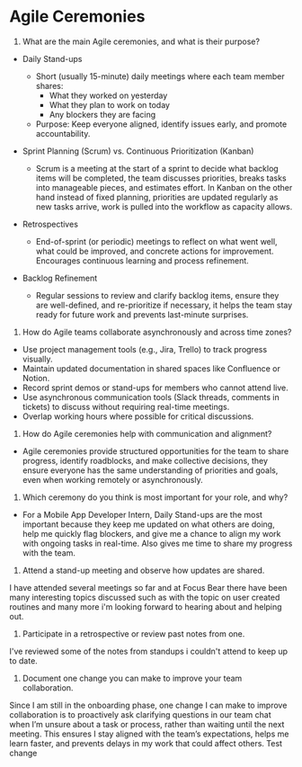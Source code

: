 # Agile Ceremonies

1. What are the main Agile ceremonies, and what is their purpose?

- Daily Stand-ups
  - Short (usually 15-minute) daily meetings where each team member shares:
    - What they worked on yesterday
    - What they plan to work on today
    - Any blockers they are facing
  - Purpose: Keep everyone aligned, identify issues early, and promote
    accountability.

- Sprint Planning (Scrum) vs. Continuous Prioritization (Kanban)
  - Scrum is a meeting at the start of a sprint to decide what backlog items
    will be completed, the team discusses priorities, breaks tasks into
    manageable pieces, and estimates effort. In Kanban on the other hand instead
    of fixed planning, priorities are updated regularly as new tasks arrive,
    work is pulled into the workflow as capacity allows.

- Retrospectives
  - End-of-sprint (or periodic) meetings to reflect on what went well, what
    could be improved, and concrete actions for improvement. Encourages
    continuous learning and process refinement.

- Backlog Refinement
  - Regular sessions to review and clarify backlog items, ensure they are
    well-defined, and re-prioritize if necessary, it helps the team stay ready
    for future work and prevents last-minute surprises.

1. How do Agile teams collaborate asynchronously and across time zones?

- Use project management tools (e.g., Jira, Trello) to track progress visually.
- Maintain updated documentation in shared spaces like Confluence or Notion.
- Record sprint demos or stand-ups for members who cannot attend live.
- Use asynchronous communication tools (Slack threads, comments in tickets) to
  discuss without requiring real-time meetings.
- Overlap working hours where possible for critical discussions.

1. How do Agile ceremonies help with communication and alignment?

- Agile ceremonies provide structured opportunities for the team to share
  progress, identify roadblocks, and make collective decisions, they ensure
  everyone has the same understanding of priorities and goals, even when working
  remotely or asynchronously.

1. Which ceremony do you think is most important for your role, and why?

- For a Mobile App Developer Intern, Daily Stand-ups are the most important
  because they keep me updated on what others are doing, help me quickly flag
  blockers, and give me a chance to align my work with ongoing tasks in
  real-time. Also gives me time to share my progress with the team.

1. Attend a stand-up meeting and observe how updates are shared.

I have attended several meetings so far and at Focus Bear there have been many
interesting topics discussed such as with the topic on user created routines and
many more i'm looking forward to hearing about and helping out.

1. Participate in a retrospective or review past notes from one.

I've reviewed some of the notes from standups i couldn't attend to keep up to
date.

1. Document one change you can make to improve your team collaboration.

Since I am still in the onboarding phase, one change I can make to improve
collaboration is to proactively ask clarifying questions in our team chat when
I’m unsure about a task or process, rather than waiting until the next meeting.
This ensures I stay aligned with the team’s expectations, helps me learn faster,
and prevents delays in my work that could affect others.
Test change
